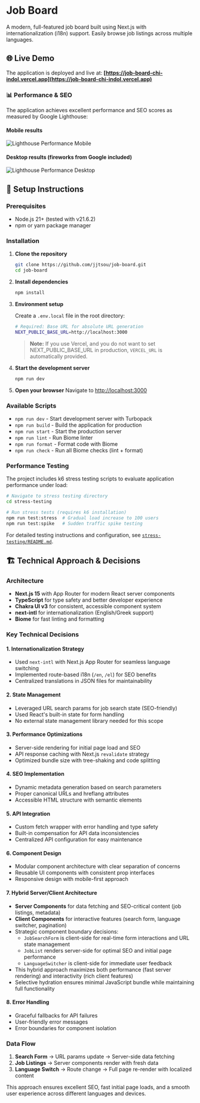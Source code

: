 # Job Board

A modern, full-featured job board built using Next.js with internationalization (i18n) support. Easily browse job listings across multiple languages.

## 🌐 Live Demo

The application is deployed and live at: **[https://job-board-chi-indol.vercel.app](https://job-board-chi-indol.vercel.app)**

### 📊 Performance & SEO

The application achieves excellent performance and SEO scores as measured by Google Lighthouse:

#### Mobile results

![Lighthouse Performance Mobile](./images/lighthouse-mobile.png)

#### Desktop results (fireworks from Google included)

![Lighthouse Performance Desktop](./images/lighthouse-desktop.png)

## 🚀 Setup Instructions

### Prerequisites

- Node.js 21+ (tested with v21.6.2)
- npm or yarn package manager

### Installation

1. **Clone the repository**

   ```bash
   git clone https://github.com/jjtsou/job-board.git
   cd job-board
   ```

2. **Install dependencies**

   ```bash
   npm install
   ```

3. **Environment setup**

   Create a `.env.local` file in the root directory:

   ```bash
   # Required: Base URL for absolute URL generation
   NEXT_PUBLIC_BASE_URL=http://localhost:3000
   ```

   > **Note:** If you use Vercel, and you do not want to set NEXT_PUBLIC_BASE_URL in production, `VERCEL_URL` is automatically provided.

4. **Start the development server**

   ```bash
   npm run dev
   ```

5. **Open your browser**
   Navigate to [http://localhost:3000](http://localhost:3000)

### Available Scripts

- `npm run dev` - Start development server with Turbopack
- `npm run build` - Build the application for production
- `npm run start` - Start the production server
- `npm run lint` - Run Biome linter
- `npm run format` - Format code with Biome
- `npm run check` - Run all Biome checks (lint + format)

### Performance Testing

The project includes k6 stress testing scripts to evaluate application performance under load:

```bash
# Navigate to stress testing directory
cd stress-testing

# Run stress tests (requires k6 installation)
npm run test:stress  # Gradual load increase to 100 users
npm run test:spike   # Sudden traffic spike testing
```

For detailed testing instructions and configuration, see [`stress-testing/README.md`](./stress-testing/README.md).

## 🏗️ Technical Approach & Decisions

### Architecture

- **Next.js 15** with App Router for modern React server components
- **TypeScript** for type safety and better developer experience
- **Chakra UI v3** for consistent, accessible component system
- **next-intl** for internationalization (English/Greek support)
- **Biome** for fast linting and formatting

### Key Technical Decisions

#### 1. **Internationalization Strategy**

- Used `next-intl` with Next.js App Router for seamless language switching
- Implemented route-based i18n (`/en`, `/el`) for SEO benefits
- Centralized translations in JSON files for maintainability

#### 2. **State Management**

- Leveraged URL search params for job search state (SEO-friendly)
- Used React's built-in state for form handling
- No external state management library needed for this scope

#### 3. **Performance Optimizations**

- Server-side rendering for initial page load and SEO
- API response caching with Next.js `revalidate` strategy
- Optimized bundle size with tree-shaking and code splitting

#### 4. **SEO Implementation**

- Dynamic metadata generation based on search parameters
- Proper canonical URLs and hreflang attributes
- Accessible HTML structure with semantic elements

#### 5. **API Integration**

- Custom fetch wrapper with error handling and type safety
- Built-in compensation for API data inconsistencies
- Centralized API configuration for easy maintenance

#### 6. **Component Design**

- Modular component architecture with clear separation of concerns
- Reusable UI components with consistent prop interfaces
- Responsive design with mobile-first approach

#### 7. **Hybrid Server/Client Architecture**

- **Server Components** for data fetching and SEO-critical content (job listings, metadata)
- **Client Components** for interactive features (search form, language switcher, pagination)
- Strategic component boundary decisions:
  - `JobSearchForm` is client-side for real-time form interactions and URL state management
  - `JobList` renders server-side for optimal SEO and initial page performance
  - `LanguageSwitcher` is client-side for immediate user feedback
- This hybrid approach maximizes both performance (fast server rendering) and interactivity (rich client features)
- Selective hydration ensures minimal JavaScript bundle while maintaining full functionality

#### 8. **Error Handling**

- Graceful fallbacks for API failures
- User-friendly error messages
- Error boundaries for component isolation

### Data Flow

1. **Search Form** → URL params update → Server-side data fetching
2. **Job Listings** → Server components render with fresh data
3. **Language Switch** → Route change → Full page re-render with localized content

This approach ensures excellent SEO, fast initial page loads, and a smooth user experience across different languages and devices.
